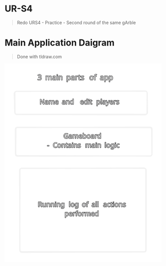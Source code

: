 # UR-S4

> Redo URS4 - Practice - Second round of the same
> gArble

# Main Application Daigram

> Done with tldraw.com

![](./public/i.svg)
